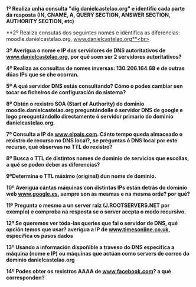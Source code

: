 **1º Realiza unha consulta "dig danielcastelao.org" e identific cada parte da resposta (IN, CNAME, A, QUERY SECTION, ANSWER SECTION, AUTHORITY SECTION, etc)**<br>


**2º Realiza consutas dos seguintes nomes e identifica as diferencias: moodle.danielcastelao.org, www.danielcastelao.org**<br>


**3º Averigua o nome e IP dos servidores de DNS autoritativos de www.danielcastelao.org, por qué soen ser 2 servidores autoritativos?**<br>


**4º Realiza as consultas de nomes inversas: 130.206.164.68 e de outras dúas IPs que se che ocorran.**<br>


**5º A qué servidor DNS estás consultando? Cómo o podes cambiar sen tocar os ficheiros de configuración do sistema?**<br>


**6º Obtén o rexistro SOA (Start of Authority) do dominio  moodle.danielcastelao.org preguntándolle ó servidor DNS de google e logo preoguntándollo directamente ó servidor primario do dominio danielcastelao.org.**<br>


**7º Consulta a IP de www.elpais.com. Cánto tempo queda almaceado o rexistro de recurso no DNS local?, se preguntas ó DNS local por este recurso, qué observas no TTL do rexistro?**<br>


**8º Busca o TTL de distintos nomes de dominio de servicios que escollas, a qué se poden deber as diferencias?**<br>


**9ºDetermina o TTL máximo (original) dun nome de dominio.**<br>


**10º Averigua cántas máquinas con distintas IPs están detrás do dominio web www.google.es, sempre son as mesmas e na mesma orde? por qué?**<br>


**11º Pregunta o mesmo a un server raiz (J.ROOTSERVERS.NET por exemplo) e comproba na resposta se o server acepta o modo recursivo.**<br>


**12º Se queremos ver tóda-las queries que fai o servidor de DNS, qué opción temos que usar? averigua a IP de www.timesonline.co.uk, especifica os pasos dados**<br>


**13º Usando a información dispoñible a traveso do DNS especifica a máquina (nome e IP) ou máquinas que actúan como servers de correo do dominio danielcastelao.org**<br>


**14º Podes obter os rexistros AAAA de www.facebook.com? a qué corresponden?**

